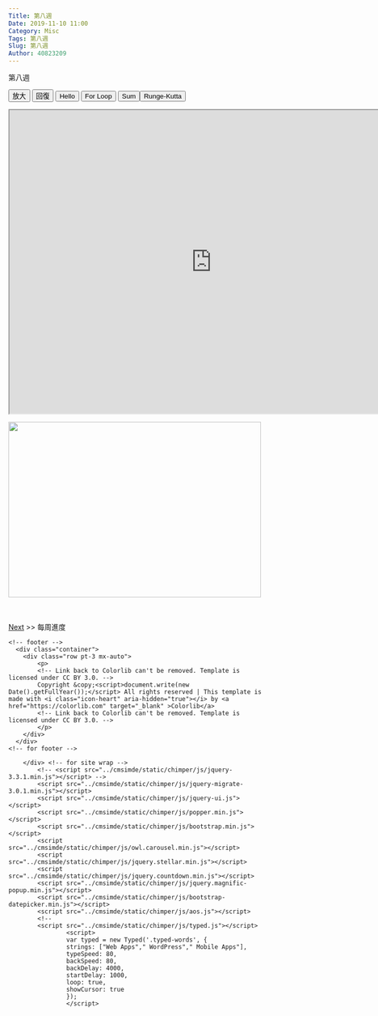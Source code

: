```yaml
---
Title: 第八週
Date: 2019-11-10 11:00
Category: Misc
Tags: 第八週
Slug: 第八週
Author: 40823209
---
```


第八週

<!--PELICAN_END_SUMMARY -->

<script>
function getDart(dirname){
    source = "https://dartpad.github.io/embed-dart.html?gh_owner=40823251&gh_repo=cp2019&gh_path=downloads/dart_ex/" + dirname + "&theme=dark";
    document.getElementById("iframe").src = source ;
}
function getHtmlDart(dirname){
    source = "https://dartpad.github.io/embed-html.html?gh_owner=40823251&gh_repo=cp2019&gh_path=downloads/dart_ex/" + dirname + "&theme=dark";
document.getElementById("iframe").src = source ;
}
function getFlutter(dirname){
    source = "https://dartpad.github.io/embed-flutter.html?gh_owner=mdecourse&gh_repo=cp2019&gh_path=downloads/dart_ex/" + dirname + "&theme=dark";
document.getElementById("iframe").src = source ;
}
function largest(){
document.getElementById("iframe").width = document.body.clientWidth ;
document.getElementById("iframe").height = document.body.clientWidth*0.5 ;
}
function original(){
document.getElementById("iframe").width = 800 ;
document.getElementById("iframe").height = 600 ;
}
</script>
<!-- 取 Dart 程式的按鈕 -->
<p><button onclick="largest()">放大</button> <button onclick="original()">回復</button> <button onclick="getDart('hello')">Hello</button> <button onclick="getDart('for')">For Loop</button> <button onclick="getDart('sum')">Sum</button><button onclick="getDart('runge_kutta')">Runge-Kutta</button></p>
<p><iframe height="600" id="iframe" src="https://dartpad.dartlang.org/embed-dart.html?gh_owner=mdecourse&amp;gh_repo=cp2019&amp;gh_path=downloads/dart_ex/mass_spring_damping&amp;theme=dark" width="800"></iframe></p>
<p><img alt="" height="347" src="./../images/A2017-04-21-1.png" width="500"/><br/><br/></p>
<br /> <a href='每周進度.html'>Next</a> >> 每周進度</div>
        
    <!-- footer -->
      <div class="container">
        <div class="row pt-3 mx-auto">
            <p>
            <!-- Link back to Colorlib can't be removed. Template is licensed under CC BY 3.0. -->
            Copyright &copy;<script>document.write(new Date().getFullYear());</script> All rights reserved | This template is made with <i class="icon-heart" aria-hidden="true"></i> by <a href="https://colorlib.com" target="_blank" >Colorlib</a>
            <!-- Link back to Colorlib can't be removed. Template is licensed under CC BY 3.0. -->
            </p>
        </div>
      </div>
    <!-- for footer -->
    
        </div> <!-- for site wrap -->
            <!-- <script src="../cmsimde/static/chimper/js/jquery-3.3.1.min.js"></script> -->
            <script src="../cmsimde/static/chimper/js/jquery-migrate-3.0.1.min.js"></script>
            <script src="../cmsimde/static/chimper/js/jquery-ui.js"></script>
            <script src="../cmsimde/static/chimper/js/popper.min.js"></script>
            <script src="../cmsimde/static/chimper/js/bootstrap.min.js"></script>
            <script src="../cmsimde/static/chimper/js/owl.carousel.min.js"></script>
            <script src="../cmsimde/static/chimper/js/jquery.stellar.min.js"></script>
            <script src="../cmsimde/static/chimper/js/jquery.countdown.min.js"></script>
            <script src="../cmsimde/static/chimper/js/jquery.magnific-popup.min.js"></script>
            <script src="../cmsimde/static/chimper/js/bootstrap-datepicker.min.js"></script>
            <script src="../cmsimde/static/chimper/js/aos.js"></script>
            <!--
            <script src="../cmsimde/static/chimper/js/typed.js"></script>
                    <script>
                    var typed = new Typed('.typed-words', {
                    strings: ["Web Apps"," WordPress"," Mobile Apps"],
                    typeSpeed: 80,
                    backSpeed: 80,
                    backDelay: 4000,
                    startDelay: 1000,
                    loop: true,
                    showCursor: true
                    });
                    </script>